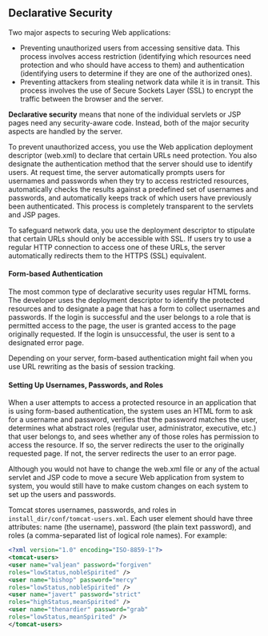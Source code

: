 ## Declarative Security
Two major aspects to securing Web applications:
- Preventing unauthorized users from accessing sensitive data. This process involves access restriction (identifying which resources
need protection and who should have access to them) and authentication (identifying users to determine if they are one of the authorized
ones).
- Preventing attackers from stealing network data while it is in transit. This process involves the use of Secure Sockets Layer (SSL)
to encrypt the traffic between the browser and the server.

**Declarative security** means that none of the individual servlets or JSP pages need any security-aware code. Instead, both of the major security aspects are handled
by the server.

To prevent unauthorized access, you use the Web application deployment descriptor (web.xml) to declare that certain URLs need protection.
You also designate the authentication method that the server should use to identify users. At request time, the server automatically
prompts users for usernames and passwords when they try to access restricted resources, automatically checks the results against a predefined set of usernames and passwords, and automatically keeps track of which users have previously been authenticated. This process is completely transparent to the servlets and JSP pages.

To safeguard network data, you use the deployment descriptor to stipulate that certain URLs should only be accessible with SSL. If users
try to use a regular HTTP connection to access one of these URLs, the server automatically redirects them to the HTTPS (SSL) equivalent.

#### Form-based Authentication
The most common type of declarative security uses regular HTML forms. The developer uses the deployment descriptor to identify the protected resources and to designate a page that has a form to collect usernames and passwords. If the login is successful and the user belongs to a role that is permitted access to the page, the user is granted access to the page originally requested. If the login is unsuccessful, the user is sent to a designated error page.

Depending on your server, form-based authentication might fail when you use URL rewriting as the basis of session tracking.

#### Setting Up Usernames, Passwords, and Roles
When a user attempts to access a protected resource in an application that is using form-based authentication, the system uses an HTML form to ask for a username and password, verifies that the password matches the user, determines what abstract roles (regular user, administrator, executive, etc.) that user belongs to, and sees whether any of those roles has permission to access the resource. If so, the server redirects the user to the originally requested page. If not, the server redirects the user to an error page.

Although you would not have to change the web.xml file or any of the actual servlet and JSP code to move a secure Web application
from system to system, you would still have to make custom changes on each system to set up the users and passwords.

Tomcat stores usernames, passwords, and roles in `install_dir/conf/tomcat-users.xml`. Each user element should have three attributes: name (the username), password (the plain text password), and roles (a comma-separated list of logical role names). For example:
```xml
<?xml version="1.0" encoding="ISO-8859-1"?>
<tomcat-users>
<user name="valjean" password="forgiven"
roles="lowStatus,nobleSpirited" />
<user name="bishop" password="mercy"
roles="lowStatus,nobleSpirited" />
<user name="javert" password="strict"
roles="highStatus,meanSpirited" />
<user name="thenardier" password="grab"
roles="lowStatus,meanSpirited" />
</tomcat-users>
```
